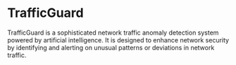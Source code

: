 # TrafficGuard
TrafficGuard is a sophisticated network traffic anomaly detection system powered by artificial intelligence. It is designed to enhance network security by identifying and alerting on unusual patterns or deviations in network traffic.
